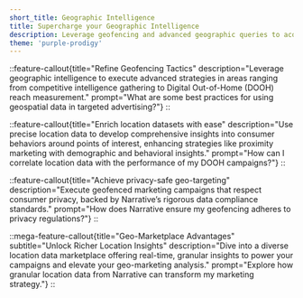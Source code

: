 ```yaml
---
short_title: Geographic Intelligence
title: Supercharge your Geographic Intelligence
description: Leverage geofencing and advanced geographic queries to acquire precise and privacy-compliant geospatial data.
theme: 'purple-prodigy'
---
```


::feature-callout{title="Refine Geofencing Tactics" description="Leverage geographic intelligence to execute advanced strategies in areas ranging from competitive intelligence gathering to Digital Out-of-Home (DOOH) reach measurement." prompt="What are some best practices for using geospatial data in targeted advertising?"}
::

::feature-callout{title="Enrich location datasets with ease" description="Use precise location data to develop comprehensive insights into consumer behaviors around points of interest, enhancing strategies like proximity marketing with demographic and behavioral insights." prompt="How can I correlate location data with the performance of my DOOH campaigns?"}
::

::feature-callout{title="Achieve privacy-safe geo-targeting" description="Execute geofenced marketing campaigns that respect consumer privacy, backed by Narrative’s rigorous data compliance standards." prompt="How does Narrative ensure my geofencing adheres to privacy regulations?"}
::

::mega-feature-callout{title="Geo-Marketplace Advantages" subtitle="Unlock Richer Location Insights" description="Dive into a diverse location data marketplace offering real-time, granular insights to power your campaigns and elevate your geo-marketing analysis." prompt="Explore how granular location data from Narrative can transform my marketing strategy."}
::
